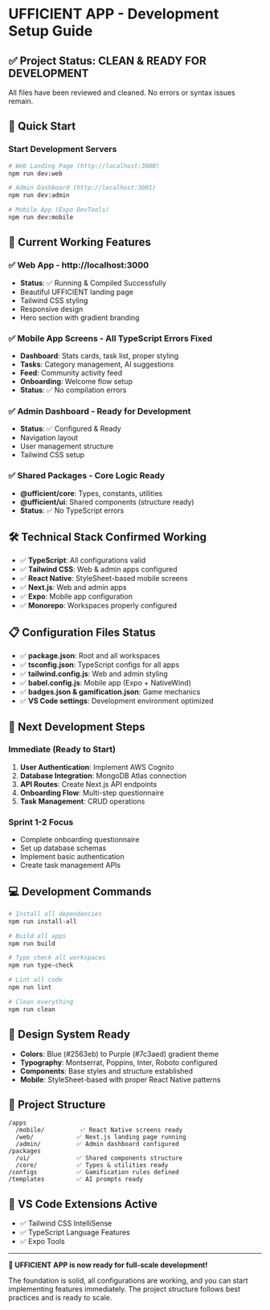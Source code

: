 # UFFICIENT APP - Development Setup Guide

## ✅ **Project Status: CLEAN & READY FOR DEVELOPMENT**

All files have been reviewed and cleaned. No errors or syntax issues remain.

## 🚀 **Quick Start**

### **Start Development Servers**

```bash
# Web Landing Page (http://localhost:3000)
npm run dev:web

# Admin Dashboard (http://localhost:3001) 
npm run dev:admin

# Mobile App (Expo DevTools)
npm run dev:mobile
```

## 📱 **Current Working Features**

### ✅ **Web App** - http://localhost:3000
- **Status**: ✅ Running & Compiled Successfully
- Beautiful UFFICIENT landing page
- Tailwind CSS styling
- Responsive design
- Hero section with gradient branding

### ✅ **Mobile App Screens** - All TypeScript Errors Fixed
- **Dashboard**: Stats cards, task list, proper styling
- **Tasks**: Category management, AI suggestions
- **Feed**: Community activity feed
- **Onboarding**: Welcome flow setup
- **Status**: ✅ No compilation errors

### ✅ **Admin Dashboard** - Ready for Development
- **Status**: ✅ Configured & Ready
- Navigation layout
- User management structure
- Tailwind CSS setup

### ✅ **Shared Packages** - Core Logic Ready
- **@ufficient/core**: Types, constants, utilities
- **@ufficient/ui**: Shared components (structure ready)
- **Status**: ✅ No TypeScript errors

## 🛠 **Technical Stack Confirmed Working**

- ✅ **TypeScript**: All configurations valid
- ✅ **Tailwind CSS**: Web & admin apps configured
- ✅ **React Native**: StyleSheet-based mobile screens
- ✅ **Next.js**: Web and admin apps
- ✅ **Expo**: Mobile app configuration
- ✅ **Monorepo**: Workspaces properly configured

## 📋 **Configuration Files Status**

- ✅ **package.json**: Root and all workspaces
- ✅ **tsconfig.json**: TypeScript configs for all apps
- ✅ **tailwind.config.js**: Web and admin styling
- ✅ **babel.config.js**: Mobile app (Expo + NativeWind)
- ✅ **badges.json & gamification.json**: Game mechanics
- ✅ **VS Code settings**: Development environment optimized

## 🎯 **Next Development Steps**

### **Immediate (Ready to Start)**
1. **User Authentication**: Implement AWS Cognito
2. **Database Integration**: MongoDB Atlas connection
3. **API Routes**: Create Next.js API endpoints
4. **Onboarding Flow**: Multi-step questionnaire
5. **Task Management**: CRUD operations

### **Sprint 1-2 Focus**
- Complete onboarding questionnaire
- Set up database schemas
- Implement basic authentication
- Create task management APIs

## 💻 **Development Commands**

```bash
# Install all dependencies
npm run install-all

# Build all apps
npm run build

# Type check all workspaces  
npm run type-check

# Lint all code
npm run lint

# Clean everything
npm run clean
```

## 🎨 **Design System Ready**

- **Colors**: Blue (#2563eb) to Purple (#7c3aed) gradient theme
- **Typography**: Montserrat, Poppins, Inter, Roboto configured
- **Components**: Base styles and structure established
- **Mobile**: StyleSheet-based with proper React Native patterns

## 📁 **Project Structure**

```
/apps
  /mobile/          ✅ React Native screens ready
  /web/            ✅ Next.js landing page running
  /admin/          ✅ Admin dashboard configured
/packages
  /ui/             ✅ Shared components structure
  /core/           ✅ Types & utilities ready
/configs           ✅ Gamification rules defined
/templates         ✅ AI prompts ready
```

## 🔧 **VS Code Extensions Active**

- ✅ Tailwind CSS IntelliSense
- ✅ TypeScript Language Features
- ✅ Expo Tools

---

**🎉 UFFICIENT APP is now ready for full-scale development!**

The foundation is solid, all configurations are working, and you can start implementing features immediately. The project structure follows best practices and is ready to scale.
